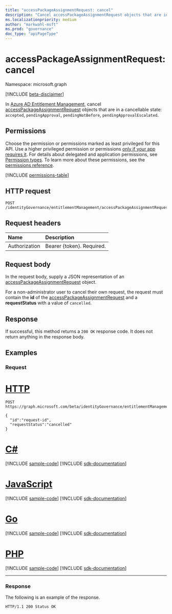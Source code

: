 ```yaml
---
title: "accessPackageAssignmentRequest: cancel"
description: "Cancel accessPackageAssignmentRequest objects that are in a cancellable state."
ms.localizationpriority: medium
author: "markwahl-msft"
ms.prod: "governance"
doc_type: "apiPageType"
---
```


# accessPackageAssignmentRequest: cancel
Namespace: microsoft.graph

[!INCLUDE [beta-disclaimer](../../includes/beta-disclaimer.md)]

In [Azure AD Entitlement Management](../resources/entitlementmanagement-overview.md), cancel [accessPackageAssignmentRequest](../resources/accesspackageassignmentrequest.md) objects that are in a cancellable state: `accepted`, `pendingApproval`, `pendingNotBefore`, `pendingApprovalEscalated`.

## Permissions
Choose the permission or permissions marked as least privileged for this API. Use a higher privileged permission or permissions [only if your app requires it](/graph/permissions-overview#best-practices-for-using-microsoft-graph-permissions). For details about delegated and application permissions, see [Permission types](/graph/permissions-overview#permission-types). To learn more about these permissions, see the [permissions reference](/graph/permissions-reference).

<!-- { "blockType": "permissions", "name": "accesspackageassignmentrequest_cancel" } -->
[!INCLUDE [permissions-table](../includes/permissions/accesspackageassignmentrequest-cancel-permissions.md)]

## HTTP request

<!-- {
  "blockType": "ignored"
}
-->
``` http
POST /identityGovernance/entitlementManagement/accessPackageAssignmentRequests/{id}/cancel
```

## Request headers
|Name|Description|
|:---|:---|
|Authorization|Bearer {token}. Required.|

## Request body
In the request body, supply a JSON representation of an [accessPackageAssignmentRequest](../resources/accesspackageassignmentrequest.md) object.

For a non-administrator user to cancel their own request, the request must contain the **id** of the [accessPackageAssignmentRequest](../resources/accesspackageassignmentrequest.md) and a **requestStatus** with a value of `cancelled`.

## Response

If successful, this method returns a `200 OK` response code.  It does not return anything in the response body.

## Examples

### Request

# [HTTP](#tab/http)
<!-- {
  "blockType": "request",
  "name": "accesspackageassignmentrequest_cancel"
}
-->
``` http
POST https://graph.microsoft.com/beta/identityGovernance/entitlementManagement/accessPackageAssignmentRequests/{id}/cancel

{
  "id":"request-id",
  "requestStatus":"cancelled"
}
```

# [C#](#tab/csharp)
[!INCLUDE [sample-code](../includes/snippets/csharp/accesspackageassignmentrequest-cancel-csharp-snippets.md)]
[!INCLUDE [sdk-documentation](../includes/snippets/snippets-sdk-documentation-link.md)]

# [JavaScript](#tab/javascript)
[!INCLUDE [sample-code](../includes/snippets/javascript/accesspackageassignmentrequest-cancel-javascript-snippets.md)]
[!INCLUDE [sdk-documentation](../includes/snippets/snippets-sdk-documentation-link.md)]

# [Go](#tab/go)
[!INCLUDE [sample-code](../includes/snippets/go/accesspackageassignmentrequest-cancel-go-snippets.md)]
[!INCLUDE [sdk-documentation](../includes/snippets/snippets-sdk-documentation-link.md)]

# [PHP](#tab/php)
[!INCLUDE [sample-code](../includes/snippets/php/accesspackageassignmentrequest-cancel-php-snippets.md)]
[!INCLUDE [sdk-documentation](../includes/snippets/snippets-sdk-documentation-link.md)]

---

### Response
The following is an example of the response.

<!-- {
  "blockType": "response",
  "truncated": true
} -->

```http
HTTP/1.1 200 Status OK
```

